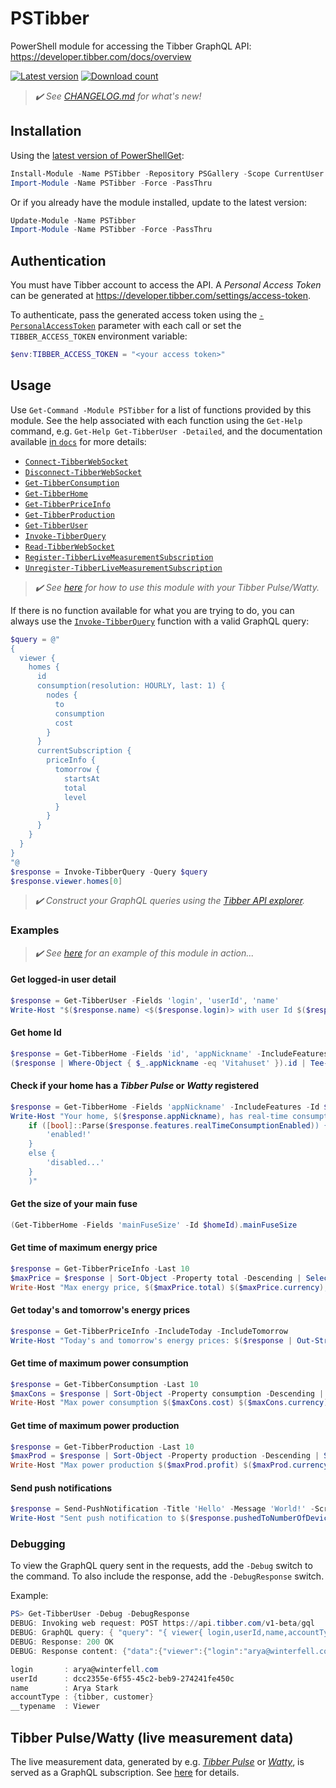 # PSTibber

PowerShell module for accessing the Tibber GraphQL API: <https://developer.tibber.com/docs/overview>

[![Latest version](https://img.shields.io/powershellgallery/v/PSTibber?style=flat&color=blue&label=Latest%20version)](https://www.powershellgallery.com/packages/PSTibber) [![Download count](https://img.shields.io/powershellgallery/dt/PSTibber?style=flat&color=green&label=Download%20count)](https://www.powershellgallery.com/packages/PSTibber)

> _:heavy_check_mark: See [CHANGELOG.md](CHANGELOG.md) for what's new!_

## Installation

Using the [latest version of PowerShellGet](https://www.powershellgallery.com/packages/PowerShellGet):

```powershell
Install-Module -Name PSTibber -Repository PSGallery -Scope CurrentUser -Force -PassThru
Import-Module -Name PSTibber -Force -PassThru
```

Or if you already have the module installed, update to the latest version:

```powershell
Update-Module -Name PSTibber
Import-Module -Name PSTibber -Force -PassThru
```

## Authentication

You must have Tibber account to access the API. A _Personal Access Token_ can be generated at <https://developer.tibber.com/settings/access-token>.

To authenticate, pass the generated access token using the [`-PersonalAccessToken`](docs/functions/Invoke-TibberQuery.md#-personalaccesstoken) parameter with each call or set the `TIBBER_ACCESS_TOKEN` environment variable:

```powershell
$env:TIBBER_ACCESS_TOKEN = "<your access token>"
```

## Usage

Use `Get-Command -Module PSTibber` for a list of functions provided by this module. See the help associated with each function using the `Get-Help` command, e.g. `Get-Help Get-TibberUser -Detailed`, and the documentation available [in `docs`](docs/functions/) for more details:

- [`Connect-TibberWebSocket`](docs/functions/Connect-TibberWebSocket.md)
- [`Disconnect-TibberWebSocket`](docs/functions/Disconnect-TibberWebSocket.md)
- [`Get-TibberConsumption`](docs/functions/Get-TibberConsumption.md)
- [`Get-TibberHome`](docs/functions/Get-TibberHome.md)
- [`Get-TibberPriceInfo`](docs/functions/Get-TibberPriceInfo.md)
- [`Get-TibberProduction`](docs/functions/Get-TibberProduction.md)
- [`Get-TibberUser`](docs/functions/Get-TibberUser.md)
- [`Invoke-TibberQuery`](docs/functions/Invoke-TibberQuery.md)
- [`Read-TibberWebSocket`](docs/functions/Read-TibberWebSocket.md)
- [`Register-TibberLiveMeasurementSubscription`](docs/functions/Register-TibberLiveMeasurementSubscription.md)
- [`Unregister-TibberLiveMeasurementSubscription`](docs/functions/Unregister-TibberLiveMeasurementSubscription.md)

> _:heavy_check_mark: See [here](docs/graphql-ws.md) for how to use this module with your Tibber Pulse/Watty._

If there is no function available for what you are trying to do, you can always use the [`Invoke-TibberQuery`](docs/functions/Invoke-TibberQuery.md) function with a valid GraphQL query:

```powershell
$query = @"
{
  viewer {
    homes {
      id
      consumption(resolution: HOURLY, last: 1) {
        nodes {
          to
          consumption
          cost
        }
      }
      currentSubscription {
        priceInfo {
          tomorrow {
            startsAt
            total
            level
          }
        }
      }
    }
  }
}
"@
$response = Invoke-TibberQuery -Query $query
$response.viewer.homes[0]
```

> _:heavy_check_mark: Construct your GraphQL queries using the [Tibber API explorer](https://developer.tibber.com/explorer)._

### Examples

> _:heavy_check_mark: See [here](https://github.com/stefanes/tibber-pulse) for an example of this module in action..._

#### Get logged-in user detail

```powershell
$response = Get-TibberUser -Fields 'login', 'userId', 'name'
Write-Host "$($response.name) <$($response.login)> with user Id $($response.userId)"
```

#### Get home Id

```powershell
$response = Get-TibberHome -Fields 'id', 'appNickname' -IncludeFeatures
($response | Where-Object { $_.appNickname -eq 'Vitahuset' }).id | Tee-Object -Variable homeId
```

#### Check if your home has a _Tibber Pulse_ or _Watty_ registered

```powershell
$response = Get-TibberHome -Fields 'appNickname' -IncludeFeatures -Id $homeId
Write-Host "Your home, $($response.appNickname), has real-time consumption $(
    if ([bool]::Parse($response.features.realTimeConsumptionEnabled)) {
        'enabled!'
    }
    else {
        'disabled...'
    }
    )"
```

#### Get the size of your main fuse

```powershell
(Get-TibberHome -Fields 'mainFuseSize' -Id $homeId).mainFuseSize
```

#### Get time of maximum energy price

```powershell
$response = Get-TibberPriceInfo -Last 10
$maxPrice = $response | Sort-Object -Property total -Descending | Select-Object -First 1
Write-Host "Max energy price, $($maxPrice.total) $($maxPrice.currency), starting at $(([DateTime]$maxPrice.startsAt).ToString('yyyy-MM-dd HH:mm')) [$($maxPrice.level)]"
```

#### Get today's and tomorrow's energy prices

```powershell
$response = Get-TibberPriceInfo -IncludeToday -IncludeTomorrow
Write-Host "Today's and tomorrow's energy prices: $($response | Out-String)"
```

#### Get time of maximum power consumption

```powershell
$response = Get-TibberConsumption -Last 10
$maxCons = $response | Sort-Object -Property consumption -Descending | Select-Object -First 1
Write-Host "Max power consumption $($maxCons.cost) $($maxCons.currency) ($($maxCons.consumption) $($maxCons.consumptionUnit) at $($maxCons.unitPrice)): $(([DateTime]$maxCons.from).ToString('HH:mm')) - $(([DateTime]$maxCons.to).ToString('HH:mm on yyyy-MM-dd'))"
```

#### Get time of maximum power production

```powershell
$response = Get-TibberProduction -Last 10
$maxProd = $response | Sort-Object -Property production -Descending | Select-Object -First 1
Write-Host "Max power production $($maxProd.profit) $($maxProd.currency) ($($maxProd.production) $($maxProd.productionUnit) at $($maxProd.unitPrice)): $(([DateTime]$maxProd.from).ToString('HH:mm')) - $(([DateTime]$maxProd.to).ToString('HH:mm on yyyy-MM-dd'))"
```

#### Send push notifications

```powershell
$response = Send-PushNotification -Title 'Hello' -Message 'World!' -ScreenToOpen CONSUMPTION
Write-Host "Sent push notification to $($response.pushedToNumberOfDevices) device(s)"
```

### Debugging

To view the GraphQL query sent in the requests, add the `-Debug` switch to the command. To also include the response, add the `-DebugResponse` switch.

Example:

```powershell
PS> Get-TibberUser -Debug -DebugResponse
DEBUG: Invoking web request: POST https://api.tibber.com/v1-beta/gql
DEBUG: GraphQL query: { "query": "{ viewer{ login,userId,name,accountType,__typename }}" }
DEBUG: Response: 200 OK
DEBUG: Response content: {"data":{"viewer":{"login":"arya@winterfell.com","userId":"dcc2355e-6f55-45c2-beb9-274241fe450c","name":"Arya Stark","accountType":["tibber","customer"],"__typename":"Viewer"}}}

login       : arya@winterfell.com
userId      : dcc2355e-6f55-45c2-beb9-274241fe450c
name        : Arya Stark
accountType : {tibber, customer}
__typename  : Viewer
```

## Tibber Pulse/Watty (live measurement data)

The live measurement data, generated by e.g. _[Tibber Pulse](https://tibber.com/se/store/produkt/pulse-p1)_ or _[Watty](https://tibber.com/se/store/produkt/watty-tibber)_, is served as a GraphQL subscription. See [here](docs/graphql-ws.md) for details.
